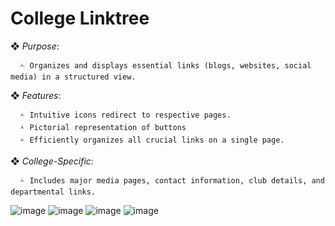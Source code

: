 # College Linktree

  ❖ *Purpose*:
  
      🟀 Organizes and displays essential links (blogs, websites, social media) in a structured view.

  ❖ *Features*: 
  
      🟀 Intuitive icons redirect to respective pages.
      🟀 Pictorial representation of buttons
      🟀 Efficiently organizes all crucial links on a single page.

  ❖ *College-Specific*:
  
      🟀 Includes major media pages, contact information, club details, and departmental links.
       
![image](https://github.com/user-attachments/assets/062e7fea-186b-4a72-a019-3b8974bd83d0)
![image](https://github.com/user-attachments/assets/6aafe66a-3fdd-4759-a59d-5271e46ec4a1)
![image](https://github.com/user-attachments/assets/67fa7873-12ac-4a8c-b7de-d6c0b6145712)
![image](https://github.com/user-attachments/assets/5028fbfb-c629-44f1-b4d1-004126995e43)

